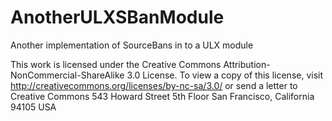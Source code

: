 # AnotherULXSBanModule
Another implementation of SourceBans in to a ULX module


This work is licensed under the Creative Commons Attribution-NonCommercial-ShareAlike 3.0 License.
To view a copy of this license, visit http://creativecommons.org/licenses/by-nc-sa/3.0/ or send a letter to
Creative Commons
543 Howard Street
5th Floor
San Francisco, California 94105
USA
